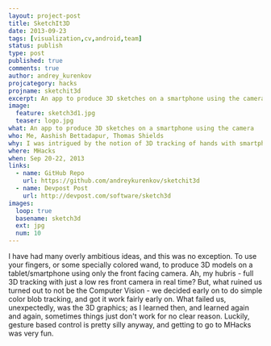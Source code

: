 ```yaml
---
layout: project-post
title: SketchIt3D
date: 2013-09-23 
tags: [visualization,cv,android,team]
status: publish
type: post
published: true
comments: true
author: andrey_kurenkov
projcategory: hacks
projname: sketchit3d
excerpt: An app to produce 3D sketches on a smartphone using the camera
image:
  feature: sketch3d1.jpg
  teaser: logo.jpg
what: An app to produce 3D sketches on a smartphone using the camera
who: Me, Aashish Bettadapur, Thomas Shields
why: I was intrigued by the notion of 3D tracking of hands with smartphone cameras
where: MHacks
when: Sep 20-22, 2013
links:
  - name: GitHub Repo
    url: https://github.com/andreykurenkov/sketchit3d
  - name: Devpost Post
    url: http://devpost.com/software/sketch3d
images:
  loop: true
  basename: sketch3d
  ext: jpg
  num: 10
---
```

I have had many overly ambitious ideas, and this was no exception. To use your fingers, or some specially colored wand, to produce 3D models on a tablet/smartphone using only the front facing camera. Ah, my hubris - full 3D tracking with just a low res front camera in real time? But, what ruined us turned out to not be the Computer Vision - we decided early on to do simple color blob tracking, and got it work fairly early on. What failed us, unexpectedly, was the 3D graphics; as I learned then, and learned again and again, sometimes things just don't work for no clear reason. Luckily, gesture based control is pretty silly anyway, and getting to go to MHacks was very fun.
